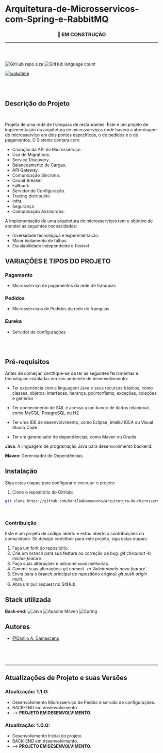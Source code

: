 # Arquitetura-de-Microsservicos-com-Spring-e-RabbitMQ

<div align="center">

### 🧱 EM CONSTRUÇÃO


 </div>

***
</br>
</br>

![GitHub repo size](https://img.shields.io/github/repo-size/DaniloADamasceno/Arquitetura-de-Microsservicos-com-Spring-e-RabbitMQ?style=for-the-badge)
![GitHub language count](https://img.shields.io/github/languages/count/DaniloADamasceno/Arquitetura-de-Microsservicos-com-Spring-e-RabbitMQ?style=for-the-badge)

[![wakatime](https://wakatime.com/badge/user/e7f2e494-878d-4290-9a2b-cc473da48b8a/project/018d55aa-d07b-405a-b16c-5918ffd524ae.svg)](https://wakatime.com/badge/user/e7f2e494-878d-4290-9a2b-cc473da48b8a/project/018d55aa-d07b-405a-b16c-5918ffd524ae)

<!-- Imagens do aplicativo / Programa ou videos  -->
<div align="center">


 </div>

</br>
</br>

## Descrição do Projeto

</br>

 Projeto de uma rede de franquias de restaurantes.
 Este é um projeto de implementação da arquitetura de microsserviços onde haverá a abordagem do microsserviço em dois pontos específicos, o de pedidos e o de pagamentos.
 O Sistema contara com:

- Crianção da API do Microsserviço.
- Uso de Migrations.
- Service Discovery.
- Balanceamento de Cargas.
- API Gateway.
- Comunicação Síncrona.
- Circuit Breaker
- Fallback.
- Servidor de Configuração.
- Tracing distribuído
- Infra
- Segurança
- Comunicação Assíncrona.

A implementação de uma arquitetura de microsserviços tem o objetivo de atender as seguintes necessidades:

- Diversidade tecnológica e experimentação.
- Maior isolamento de falhas.
- Escalabilidade independente e flexível

## VARIAÇÕES E TIPOS DO PROJETO

### Pagamento

- Microsserviço de pagamentos da rede de franquias.

### Pedidos

- Microsserviços de Pedidos da rede de franquias.

### Eureka

- Servidor de configurações 

</br>
</br>

## Pré-requisitos

Antes de começar, certifique-se de ter as seguintes ferramentas e tecnologias instaladas em seu ambiente de desenvolvimento:

- Ter experiência com a linguagem Java e seus recursos básicos, como classes, objetos, interfaces, herança, polimorfismo, exceções, coleções e generics

- Ter conhecimento de SQL e acesso a um banco de dados relacional, como MySQL, PostgreSQL ou H2

- Ter uma IDE de desenvolvimento, como Eclipse, IntelliJ IDEA ou Visual Studio Code

- Ter um gerenciador de dependências, como Maven ou Gradle

**Java**: A linguagem de programação Java para desenvolvimento backend.

**Maven**: Gerenciador de Dependências.

## Instalação

Siga estas etapas para configurar e executar o projeto:

1. Clone o repositório do GitHub:

```bash
git clone https://github.com/DaniloADamasceno/Arquitetura-de-Microsservicos-com-Spring-e-RabbitMQ
```


</br>

### Contribuição

Este é um projeto de código aberto e estou aberto a contribuições da comunidade.
Se desejar contribuir para este projeto, siga estas etapas:

1. Faça um fork do repositório.
2. Crie um branch para sua feature ou correção de bug: *git checkout -b minha-feature*.
3. Faça suas alterações e adicione suas melhorias.
4. Commit suas alterações: *git commit -m 'Adicionando nova feature'*.
5. Envie para o branch principal do repositório original: *git push origin main*.
6. Abra um pull request no GitHub.



## Stack utilizada

<!-- **Front-end:** ![]() -->

**Back-end:**     ![Java](https://img.shields.io/badge/Java-ED8B00?style=for-the-badge&logo=openjdk&logoColor=white "Badge Java")
![Apache Maven](https://img.shields.io/badge/Apache%20Maven-C71A36?style=for-the-badge&logo=Apache%20Maven&logoColor=white)
![Spring](https://img.shields.io/badge/spring-%236DB33F.svg?style=for-the-badge&logo=spring&logoColor=white)


## Autores

- [@Danilo A. Damasceno](https://github.com/DaniloADamasceno/)

</br>
</br>
</br>

***

## Atualizações de Projeto e suas Versões

### **Atualização**: 1.1.0:

- Desenvolvimento Microsserviço de Pedido e servido de configurações.
- BACK-END em desenvolvimento.
- --> **PROJETO EM DESENVOLVIMENTO.**
  </br>

### **Atualização**: 1.0.0:

- Desenvolvimento Inicial do projeto.
- BACK-END em desenvolvimento.
- --> **PROJETO EM DESENVOLVIMENTO.**
</br>
